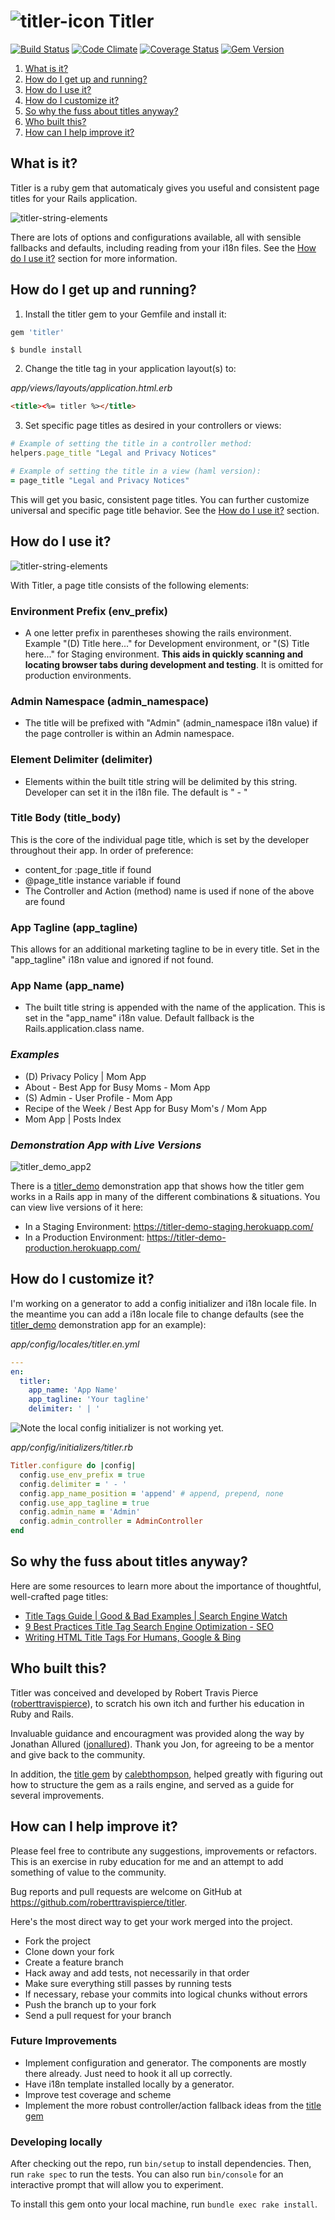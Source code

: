 # ![titler-icon](https://user-images.githubusercontent.com/1078402/27513069-a1b89f32-591e-11e7-8e82-07f991b07b31.png) Titler

[![Build Status](https://travis-ci.org/roberttravispierce/titler.svg?branch=master)](https://travis-ci.org/roberttravispierce/titler)
[![Code Climate](https://codeclimate.com/github/roberttravispierce/titler/badges/gpa.svg)](https://codeclimate.com/github/roberttravispierce/titler)
[![Coverage Status](https://coveralls.io/repos/github/roberttravispierce/titler/badge.svg?branch=master)](https://coveralls.io/github/roberttravispierce/titler?branch=master)
[![Gem Version](https://badge.fury.io/rb/titler.svg)](https://badge.fury.io/rb/titler)

1. [What is it?](#overview)
2. [How do I get up and running?](#starting)
3. [How do I use it?](#details)
4. [How do I customize it?](#customize)
4. [So why the fuss about titles anyway?](#why)
5. [Who built this?](#attribution)
6. [How can I help improve it?](#contributing)

## <a name="overview"></a>What is it?

Titler is a ruby gem that automaticaly gives you useful and consistent page titles for your Rails application.

![titler-string-elements](https://user-images.githubusercontent.com/1078402/27513269-9194340c-5925-11e7-8e7c-726a2d45e041.png)

There are lots of options and configurations available, all with sensible fallbacks and defaults, including reading from your i18n files. See the [How do I use it?](#how-do-i-use-it?) section for more information.

## <a name="starting"></a>How do I get up and running?

1. Install the titler gem to your Gemfile and install it:
```ruby
gem 'titler'
```
```console
$ bundle install
```

2. Change the title tag in your application layout(s) to:

  *app/views/layouts/application.html.erb*
  ```html
  <title><%= titler %></title>
  ```

3. Set specific page titles as desired in your controllers or views:
```ruby
# Example of setting the title in a controller method:
helpers.page_title "Legal and Privacy Notices"
```
```ruby
# Example of setting the title in a view (haml version):
= page_title "Legal and Privacy Notices"
```

This will get you basic, consistent page titles. You can further customize universal and specific page title behavior. See the [How do I use it?](#usage) section.

## <a name="details"></a>How do I use it?

![titler-string-elements](https://user-images.githubusercontent.com/1078402/27513269-9194340c-5925-11e7-8e7c-726a2d45e041.png)

With Titler, a page title consists of the following elements:

### Environment Prefix (env_prefix)
- A one letter prefix in parentheses showing the rails environment. Example "(D) Title here..."  for Development environment, or "(S) Title here..." for Staging environment. **This aids in quickly scanning and locating browser tabs during development and testing**. It is omitted for production environments.

### Admin Namespace (admin_namespace)
- The title will be prefixed with "Admin" (admin_namespace i18n value) if the page controller is within an Admin namespace.

### Element Delimiter (delimiter)
- Elements within the built title string will be delimited by this string. Developer can set it in the i18n file. The default is " - "

### Title Body (title_body)
This is the core of the individual page title, which is set by the developer throughout their app. In order of preference:

- content_for :page_title if found
- @page_title instance variable if found
- The Controller and Action (method) name is used if none of the above are found

### App Tagline (app_tagline)
This allows for an additional marketing tagline to be in every title. Set in the "app_tagline" i18n value and ignored if not found.

### App Name (app_name)

- The built title string is appended with the name of the application. This is set in the "app_name" i18n value. Default fallback is the Rails.application.class name.

### _Examples_

- (D) Privacy Policy | Mom App
- About - Best App for Busy Moms - Mom App
- (S) Admin - User Profile - Mom App
- Recipe of the Week / Best App for Busy Mom's / Mom App
- Mom App | Posts Index


### _Demonstration App with Live Versions_

![titler_demo_app2](https://user-images.githubusercontent.com/1078402/28021216-c65b61be-654c-11e7-883a-e0dced0fa1c3.png)

There is a [titler_demo](https://github.com/roberttravispierce/titler_demo) demonstration app that shows how the titler gem works in a Rails app in many of the different combinations & situations. You can view live versions of it here:

- In a Staging Environment: https://titler-demo-staging.herokuapp.com/
- In a Production Environment: https://titler-demo-production.herokuapp.com/

## <a name="customize"></a>How do I customize it?

I'm working on a generator to add a config initializer and i18n locale file. In the meantime you can add a i18n locale file to change defaults (see the [titler_demo](https://github.com/roberttravispierce/titler_demo) demonstration app for an example):

*app/config/locales/titler.en.yml*
```yaml
---
en:
  titler:
    app_name: 'App Name'
    app_tagline: 'Your tagline'
    delimiter: ' | '
```

![Note the local config initializer is not working yet.](http://messages.hellobits.com/error.svg?message=Note%20the%20local%20config%20initializer%20is%20not%20working%20yet.)

*app/config/initializers/titler.rb*
```ruby
Titler.configure do |config|
  config.use_env_prefix = true
  config.delimiter = ' - '
  config.app_name_position = 'append' # append, prepend, none
  config.use_app_tagline = true
  config.admin_name = 'Admin'
  config.admin_controller = AdminController
end
```


## <a name="why"></a>So why the fuss about titles anyway?

Here are some resources to learn more about the importance of thoughtful, well-crafted page titles:

- [Title Tags Guide \| Good & Bad Examples \| Search Engine Watch](https://searchenginewatch.com/2016/05/16/how-to-write-meta-title-tags-for-seo-with-good-and-bad-examples/#checklist)
- [9 Best Practices Title Tag Search Engine Optimization \- SEO](http://searchengineland.com/nine-best-practices-for-optimized-title-tags-111979)
- [Writing HTML Title Tags For Humans, Google & Bing](http://searchengineland.com/writing-html-title-tags-humans-google-bing-59384)

## <a name="attribution"></a>Who built this?

Titler was conceived and developed by Robert Travis Pierce ([roberttravispierce](https://github.com/roberttravispierce)), to scratch his own itch and further his education in Ruby and Rails.

Invaluable guidance and encouragment was provided along the way by Jonathan Allured ([jonallured](https://github.com/jonallured)). Thank you Jon, for agreeing to be a mentor and give back to the community.

In addition, the [title gem](https://github.com/calebthompson/title) by [calebthompson](https://github.com/calebthompson), helped greatly with figuring out how to structure the gem as a rails engine, and served as a guide for several improvements.

## <a name="contributing"></a>How can I help improve it?

Please feel free to contribute any suggestions, improvements or refactors. This is an exercise in ruby education for me and an attempt to add something of value to the community.

Bug reports and pull requests are welcome on GitHub at https://github.com/roberttravispierce/titler.

Here's the most direct way to get your work merged into the project.

- Fork the project
- Clone down your fork
- Create a feature branch
- Hack away and add tests, not necessarily in that order
- Make sure everything still passes by running tests
- If necessary, rebase your commits into logical chunks without errors
- Push the branch up to your fork
- Send a pull request for your branch

### Future Improvements

- Implement configuration and generator. The components are mostly there already. Just need to hook it all up correctly.
- Have i18n template installed locally by a generator.
- Improve test coverage and scheme
- Implement the more robust controller/action fallback ideas from the [title gem](https://github.com/calebthompson/title)

### Developing locally

After checking out the repo, run `bin/setup` to install dependencies. Then, run `rake spec` to run the tests. You can also run `bin/console` for an interactive prompt that will allow you to experiment.

To install this gem onto your local machine, run `bundle exec rake install`.
